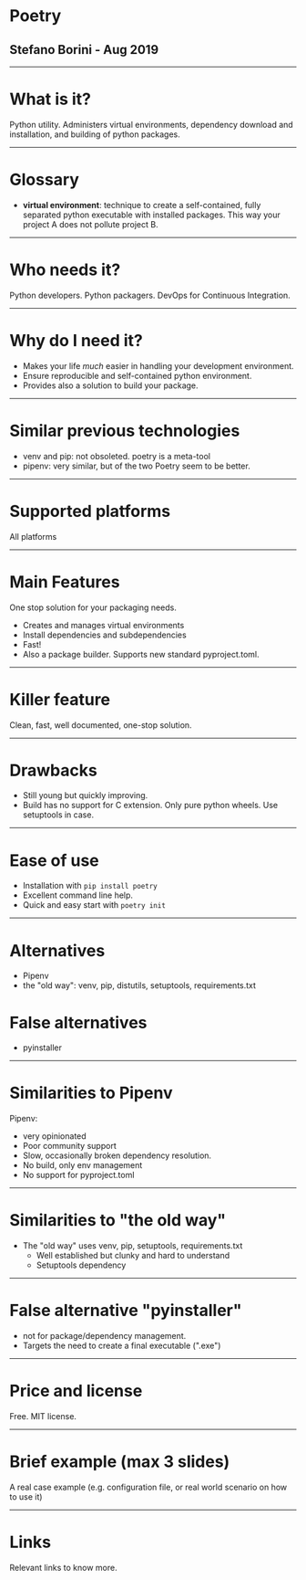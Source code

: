 # Poetry
## Stefano Borini - Aug 2019

---

# What is it?

Python utility. Administers virtual environments, dependency download and installation, and building of python packages.

---

# Glossary

- __virtual environment__: technique to create a self-contained, fully
separated python executable with installed packages. This way your project A
does not pollute project B.

---

# Who needs it?

Python developers. Python packagers. DevOps for Continuous Integration.

---

# Why do I need it?

- Makes your life _much_ easier in handling your development environment.
- Ensure reproducible and self-contained python environment.
- Provides also a solution to build your package.

---

# Similar previous technologies

- venv and pip: not obsoleted. poetry is a meta-tool
- pipenv: very similar, but of the two Poetry seem to be better.

---

# Supported platforms

All platforms

---

# Main Features

One stop solution for your packaging needs.

- Creates and manages virtual environments
- Install dependencies and subdependencies
- Fast!
- Also a package builder. Supports new standard pyproject.toml.

---

# Killer feature

Clean, fast, well documented, one-stop solution.

---

# Drawbacks

- Still young but quickly improving.
- Build has no support for C extension. Only pure python wheels. Use setuptools in case.

---

# Ease of use

- Installation with ``pip install poetry``
- Excellent command line help.
- Quick and easy start with ``poetry init``

---

# Alternatives 

- Pipenv
- the "old way": venv, pip, distutils, setuptools, requirements.txt

# False alternatives

- pyinstaller

---

# Similarities to Pipenv

Pipenv:
- very opinionated
- Poor community support
- Slow, occasionally broken dependency resolution.
- No build, only env management
- No support for pyproject.toml

---

# Similarities to "the old way"

- The "old way" uses venv, pip, setuptools, requirements.txt
  - Well established but clunky and hard to understand
  - Setuptools dependency

---

# False alternative "pyinstaller"

  - not for package/dependency management.
  - Targets the need to create a final executable (".exe")

---

# Price and license

Free. MIT license.

---

# Brief example (max 3 slides)

A real case example (e.g. configuration file, or real world scenario on how to use it)

---

# Links

Relevant links to know more.
